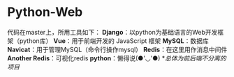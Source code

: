 # Python-Web
代码在master上，所用工具如下：
**Django**：以python为基础语言的Web开发框架（python库）
**Vue**：用于前端开发的 JavaScript 框架
**MySQL**：数据库
**Navicat**：用于管理MySQL（命令行操作mysql）
**Redis**：在这里用作消息中间件
**Another Redis**：可视化redis
**python**：懒得说(●'◡'●)
**总体为前后端不分离的项目*
